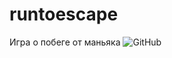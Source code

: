 # runtoescape
Игра о побеге от маньяка
![GitHub](https://img.shields.io/github/license/sashimiv/runtoescape?style=for-the-badge)

